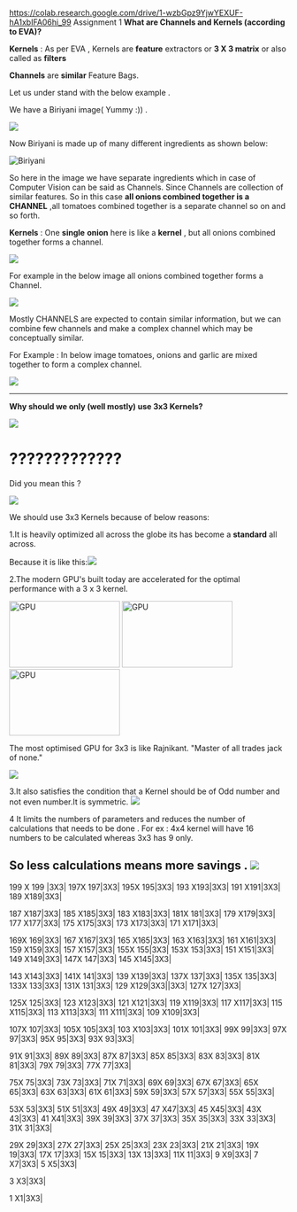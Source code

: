 https://colab.research.google.com/drive/1-wzbGpz9YjwYEXUF-hA1xbIFA06hi_99
Assignment 1
**What are Channels and Kernels (according to EVA)?**

**Kernels** : As per EVA , Kernels are **feature** extractors or **3 X 3 matrix** or also called as **filters**  
              


   **Channels** are **similar** Feature Bags.

Let us under stand with the below example .

 We have a Biriyani image( Yummy   :)) .


![](https://www.kannammacooks.com/wp-content/uploads/Tamilnadu-muslim-chicken-biriyani.jpg)












Now Biriyani is made up of many different ingredients as shown below:















 
![Biriyani ](https://www.kannammacooks.com/wp-content/uploads/Tamilnadu-muslim-chicken-biriyani-recipe-ingredients.jpg) 

So here in the image we have separate ingredients which in case of Computer Vision can be said as Channels. Since Channels are collection of similar features. So in this case **all onions combined together is a CHANNEL** ,all tomatoes combined together is a separate channel so on and so forth.






**Kernels** : One **single** **onion** here is like a **kernel** , 
but  all onions combined together forms a channel.

![](https://qph.fs.quoracdn.net/main-qimg-5905bb375bdfa4cbd638eb349066991f) 

For example in the below image all onions combined together forms a Channel.

![](https://www.kannammacooks.com/wp-content/uploads/Tamilnadu-muslim-chicken-biriyani-recipe-spices.jpg) 


Mostly CHANNELS are expected to contain similar information, but we can combine few channels and make a complex channel which may be conceptually similar.

For Example : In below image tomatoes, onions and garlic are mixed together to form a complex channel.

![](https://www.kannammacooks.com/wp-content/uploads/Tamilnadu-muslim-chicken-biriyani-recipe-tomato.jpg)

----------------------------------------------------------------------------------------------------------------------------------------
**Why should we only (well mostly) use 3x3 Kernels?**

 ![](https://thinkjarcollective.com/wp-content/uploads/2012/01/Paul-Freeman1.jpg)
# ????????????? #

Did you mean this ?




































![](https://i.stack.imgur.com/5tp2P.png)

We should use 3x3 Kernels because of below reasons:

1.It is heavily optimized all across the globe its has become a **standard** all across.

Because it is like this:![](https://spiderimg.amarujala.com/assets/images/2018/10/10/750x506/amitabh-bachchan_1539166595.jpeg)













2.The modern  GPU's built today are accelerated  for the optimal performance with  a 3 x 3 kernel.


<img src="https://c8.alamy.com/comp/BCG4P6/modern-computer-graphics-card-on-white-background-BCG4P6.jpg" alt="GPU"
	title="GPU" width="200" height="120" />
<img src="https://c8.alamy.com/comp/BCG4P6/modern-computer-graphics-card-on-white-background-BCG4P6.jpg" alt="GPU"
	title="GPU" width="200" height="120" />
<img src="https://c8.alamy.com/comp/BCG4P6/modern-computer-graphics-card-on-white-background-BCG4P6.jpg" alt="GPU"
	title="GPU" width="200" height="120" />

The most optimised GPU for 3x3 is like Rajnikant. "Master of all trades jack of none."

![](https://akm-img-a-in.tosshub.com/indiatoday/images/story/201811/CS-Rajinikanth-Dec10-1_770.jpeg?1AKWA1FRZoyNYs8HL9s_JZoHm5ySZIW7)


3.It also satisfies the condition that a Kernel should be of Odd number and not even number.It is symmetric.
![](https://study.com/cimages/multimages/16/symmetric_property_2.jpg)

4 It limits the numbers of parameters and reduces the number of calculations that needs to be done . For ex : 4x4 kernel will have 16 numbers to be calculated whereas 3x3 has 9 only.

So less calculations means more savings .
![](http://www.dollarsfromsense.com/wp-content/uploads/2016/02/6793826885_d3b6befb99_b.jpg)
------------------------------------------------------------------------------------------------------------------------------------
199 X 199 |3X3|
197X	197|3X3|
195X	195|3X3|
193	X193|3X3|
191	X191|3X3|
189	X189|3X3|

187	X187|3X3|
185	X185|3X3|
183	X183|3X3|
181X	181|3X3|
179	X179|3X3|
177	X177|3X3|
175	X175|3X3|
173	X173|3X3|
171	X171|3X3|

169X	169|3X3|
167	X167|3X3|
165	X165|3X3|
163	X163|3X3|
161	X161|3X3|
159	X159|3X3|
157	X157|3X3|
155X	155|3X3|
153X	153|3X3|
151	X151|3X3|
149	X149|3X3|
147X	147|3X3|
145	X145|3X3|

143	X143|3X3|
141X	141|3X3|
139	X139|3X3|
137X	137|3X3|
135X	135|3X3|
133X	133|3X3|
131X	131|3X3|
129	X129|3X3||3X3|
127X	127|3X3|

125X	125|3X3|
123	X123|3X3|
121	X121|3X3|
119	X119|3X3|
117	X117|3X3|
115	X115|3X3|
113	X113|3X3|
111	X111|3X3|
109	X109|3X3|

107X	107|3X3|
105X	105|3X3|
103	X103|3X3|
101X	101|3X3|
99X	99|3X3|
97X	97|3X3|
95X	95|3X3|
93X	93|3X3|

91X	91|3X3|
89X	89|3X3|
87X	87|3X3|
85X	85|3X3|
83X	83|3X3|
81X	81|3X3|
79X	79|3X3|
77X	77|3X3|

75X	75|3X3|
73X	73|3X3|
71X	71|3X3|
69X	69|3X3|
67X	67|3X3|
65X	65|3X3|
63X	63|3X3|
61X	61|3X3|
59X	59|3X3|
57X	57|3X3|
55X	55|3X3|

53X	53|3X3|
51X	51|3X3|
49X	49|3X3|
47	X47|3X3|
45	X45|3X3|
43X	43|3X3|
41	X41|3X3|
39X	39|3X3|
37X	37|3X3|
35X	35|3X3|
33X	33|3X3|
31X	31|3X3|

29X	29|3X3|
27X	27|3X3|
25X	25|3X3|
23X	23|3X3|
21X	21|3X3|
19X	19|3X3|
17X	17|3X3|
15X	15|3X3|
13X	13|3X3|
11X	11|3X3|
9	X9|3X3|
7	X7|3X3|
5	X5|3X3|

3	X3|3X3|

1	X1|3X3|


